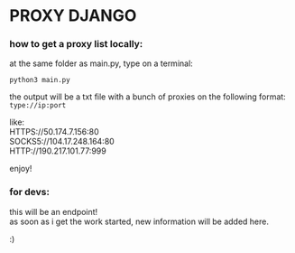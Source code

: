 # PROXY DJANGO

### how to get a proxy list locally:

at the same folder as main.py, type on a terminal:
```
python3 main.py
```
the output will be a txt file with a bunch of proxies on the following format:
`type://ip:port`

like:
<br>HTTPS://50.174.7.156:80
<br>SOCKS5://104.17.248.164:80
<br>HTTP://190.217.101.77:999


enjoy!


### for devs:
this will be an endpoint!
<br>as soon as i get the work started, new information will be added here.

:)